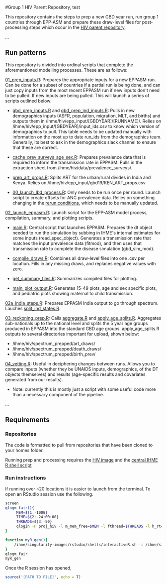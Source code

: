 #Group 1 HIV Parent Repository, test

This repository contains the steps to prep a new GBD year run, run group 1 countries through EPP-ASM and prepare these draw-level files for post-processing steps which occur in the [HIV parent repository](https://stash.ihme.washington.edu/projects/HIVTBID/repos/hiv_gbd/browse/04_prep_all_results).

...

## Run patterns
This repository is divided into ordinal scripts that complete the aforementioned modelling processes. These are as follows:

[01_prep_inputs.R](https://github.com/ihmeuw/gbdeppaiml/blob/main/gbd/01_prep_inputs.R): Prepares the appropriate inputs for a new EPPASM run. Can be done for a subset of countries if a partial run is being done, and can just copy inputs from the most recent EPPASM run if new inputs don't need to be pulled. If new inputs are being pulled. This will launch a series of scripts outlined below:
	
* [gbd_prep_inputs.R](https://github.com/ihmeuw/gbdeppaiml/blob/main/gbd/gbd_prep_inputs.R) and [gbd_prep_ind_inputs.R](https://github.com/ihmeuw/gbdeppaiml/blob/main/gbd/gbd_prep_ind_inputs.R): Pulls in new demographics inputs (ASFR, population, migration, MLT, and births) and outputs them in /ihme/hiv/epp_input/[GBDYEAR]/[RUNNAME]/. Relies on /ihme/hiv/epp_input/[GBDYEAR]/input_ids.csv to know which version of demographics to pull. This table needs to be updated manually with information on the most up to date run_ids from the demographics team. Generally, its best to ask in the demographics slack channel to ensure that these are correct. 
	
* [cache_prev_surveys_age_sex.R](https://github.com/ihmeuw/gbdeppaiml/blob/main/gbd/cache_prev_surveys_age_sex.R): Prepares prevalence data that is required to inform the transmission rate in EPPASM. Pulls in the extraction sheet from /ihme/hiv/data/prevalence_surveys/. 
	
* [prep_art_props.R](https://github.com/ihmeuw/gbdeppaiml/blob/main/gbd/prep_art_props.R): Splits ART for the urban/rural divides in India and Kenya. Relies on /ihme/hiv/epp_input/gbd19/KEN_ART_props.csv
	
* [00_launch_lbd_process.R](https://github.com/ihmeuw/gbdeppaiml/blob/main/lbd_anc_align/00_launch_lbd_process.R): Only needs to be run once per round. Launch script to create offsets for ANC prevalence data. Relies on something changing in the [rerun conditions](https://github.com/ihmeuw/gbdeppaiml/blob/main/lbd_anc_align/inputs.csv), which needs to be manually updated.

[02_launch_eppasm.R](https://github.com/ihmeuw/gbdeppaiml/blob/main/gbd/02_launch_eppasm.R): Launch script for the EPP-ASM model process, compilation, summary, and plotting scripts. 
	
* [main.R](https://github.com/ihmeuw/gbdeppaiml/blob/main/gbd/main.R): Central script that launches EPPASM. Prepares the dt object needed to run the simulation by subbing in IHME's internal estimates for some inputs (read_spec_object). Generates a transmission rate that matches the input prevalence data (fitmod), and then uses that transmission rate to complete the disease simulation (gbd_sim_mod).
	
* [compile_draws.R](https://github.com/ihmeuw/gbdeppaiml/blob/main/gbd/compile_draws.R): Combines all draw-level files into one .csv per location. Fills in any missing draws, and replaces negative values with zero. 
	
* [get_summary_files.R](https://github.com/ihmeuw/gbdeppaiml/blob/main/gbd/get_summary_files.R): Summarizes compiled files for plotting.
	
* [main_plot_output.R](https://github.com/ihmeuw/gbdeppaiml/blob/main/gbd/main_plot_output.R): Generates 15-49 plots, age and sex specific plots, and pediatric plots showing maternal to child transmission. 

[02a_india_steps.R](https://github.com/ihmeuw/gbdeppaiml/blob/main/gbd/02a_india_steps.R): Prepares EPPASM India output to go through spectrum. Lauches [split_ind_states.R](https://github.com/ihmeuw/gbdeppaiml/blob/main/gbd/split_ind_states.R).


[03_reckoning_prep.R](https://github.com/ihmeuw/gbdeppaiml/blob/main/gbd/03_reckoning_prep.R): Calls [aggregate.R](https://github.com/ihmeuw/gbdeppaiml/blob/main/gbd/aggregate.R) and [apply_age_splits.R](https://github.com/ihmeuw/gbdeppaiml/blob/main/gbd/apply_age_splits.R). Aggregates sub-nationals up to the national level and splits the 5 year age groups produced in EPPASM into the standard GBD age groups. apply_age_splits.R outputs to several directories important for upload, shown below:
- /ihme/hiv/spectrum_prepped/art_draws/
- /ihme/hiv/spectrum_prepped/death_draws/
- /ihme/hiv/spectrum_prepped/birth_prev/

[04_vetting.R](https://github.com/ihmeuw/gbdeppaiml/blob/main/gbd/04_vetting.R): Useful in deciphering changes between runs. Allows you to compare inputs (whether they be UNAIDS inputs, demographics, of the DT objects themselves) and results (age-specific results and covariates generated from our results). 
	
* Note: currently this is mostly just a script with some useful code more than a necessary component of the pipeline. 

...

## Requirements

### Repositories
The code is formatted to pull from repositories that have been cloned to your homes folder. 

Running prep and processing requires the [HIV image](/ihme/singularity-images/hiv/hiv_11.img) and the [central IHME R shell script](/ihme/singularity-images/rstudio/shells/execR.sh)

### Run instructions
If running over ~20 locations it is easier to launch from the terminal. To open an RStudio session use the following. 
```bash
screen
qlogm_fair(){
     MEM=${1:-100G}
     TIME=${2:-24:00:00}
     THREADS=${3:-50}
     qlogin -P proj_hiv -l m_mem_free=$MEM -l fthread=$THREADS -l h_rt=$TIME -q all.q -l archive -now no 
}

function myR_gen(){
    /ihme/singularity-images/rstudio/shells/interactiveR.sh -i /ihme/singularity-images/rstudioihme_rstudio_4055.img
}
qlogm_fair
myR_gen
```
Once the R session has opened, 

```R
source('[PATH TO FILE]', echo = T)
```
